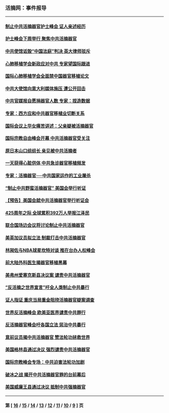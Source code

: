 ### 活摘网：事件报导
---
#### [制止中共活摘器官护士峰会 证人亲述经历](../../pages/nf5877/n13859007.md?11050430) 
#### [护士峰会下周举行 聚焦中共活摘器官](../../pages/nf5877/n13855418.md?11050430) 
#### [中共使馆诋毁“中国法庭”判决 英大律师驳斥](../../pages/nf5877/n13833945.md?11050430) 
#### [心肺移植学会新政应对中共 专家望国际跟进](../../pages/nf5877/n13829043.md?11050430) 
#### [国际心肺移植学会全面禁中国器官移植论文](../../pages/nf5877/n13827785.md?11050430) 
#### [中共大使馆向意大利媒体施压 遭公开回击](../../pages/nf5877/n13826038.md?11050430) 
#### [中共官媒报自愿捐器官人数 专家：捏造数据](../../pages/nf5877/n13814130.md?11050430) 
#### [专家：西方应和中共器官移植业切断关系](../../pages/nf5877/n13772828.md?11050430) 
#### [国际会议上华女痛苦讲述：父亲疑被活摘器官](../../pages/nf5877/n13771583.md?11050430) 
#### [国际宗教自由峰会开幕 中共活摘器官受关注](../../pages/nf5877/n13769995.md?11050430) 
#### [原日本山口组组长 亲见被中共活摘者](../../pages/nf5877/n13767360.md?11050430) 
#### [一天获得心脏供体 中共急诊器官移植频发](../../pages/nf5877/n13764689.md?11050430) 
#### [专家：活摘器官──中共国家运作的工业屠杀](../../pages/nf5877/n13761178.md?11050430) 
#### [“制止中共野蛮活摘器官” 美国会举行听证](../../pages/nf5877/n13735831.md?11050430) 
#### [【预告】美国会就中共活摘器官举行听证会](../../pages/nf5877/n13732843.md?11050430) 
#### [425周年之际 全球累积392万人举报江泽民](../../pages/nf5877/n13719232.md?11050430) 
#### [联合国场边会议将讨论制止中共活摘器官](../../pages/nf5877/n13656361.md?11050430) 
#### [美英加议员拟立法 制裁打击中共活摘器官](../../pages/nf5877/n13430251.md?11050430) 
#### [林昶佐与NBA球星坎特对谈 推在台办人权峰会](../../pages/nf5877/n13414467.md?11050430) 
#### [前大陆外科医生揭器官移植黑幕](../../pages/nf5877/n13401416.md?11050430) 
#### [美弗州爱塞克斯县决议案 谴责中共活摘器官](../../pages/nf5877/n13320919.md?11050430) 
#### [“反活摘之世界宣言”吁全人类制止中共暴行](../../pages/nf5877/n13259730.md?11050430) 
#### [证人指证 重庆当局重金阻挠活摘器官疑案调查](../../pages/nf5877/n13259127.md?11050430) 
#### [世界反活摘峰会 欧美亚医界谴责中共罪行](../../pages/nf5877/n13253550.md?11050430) 
#### [反活摘器官峰会吁各国立法 惩治中共暴行](../../pages/nf5877/n13245052.md?11050430) 
#### [意前议员揭中共活摘器官 赞法轮功拯救世界](../../pages/nf5877/n13203445.md?11050430) 
#### [美国格林县通过决议 强烈谴责中共活摘器官](../../pages/nf5877/n13119367.md?11050430) 
#### [国际宗教峰会专场：中共迫害法轮功加剧](../../pages/nf5877/n13088279.md?11050430) 
#### [破冰之战 揭开中共活摘器官罪的台前幕后](../../pages/nf5877/n13082457.md?11050430) 
#### [美国威廉王县通过决议 抵制中共强摘器官](../../pages/nf5877/n13056521.md?11050430) 

---
#### 第 [ [16](./16.md?11050430) / [15](./15.md?11050430) / [14](./14.md?11050430) / [13](./13.md?11050430) / [12](./12.md?11050430) / [11](./11.md?11050430) / [10](./10.md?11050430) / [9](./9.md?11050430) ] 页

